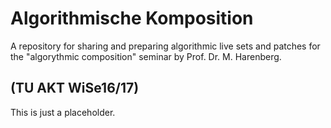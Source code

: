 # Algorithmische Komposition 
A repository for sharing and preparing algorithmic live sets and patches for the "algorythmic composition" seminar by Prof. Dr. M. Harenberg.

## (TU AKT WiSe16/17)
This is just a placeholder.
